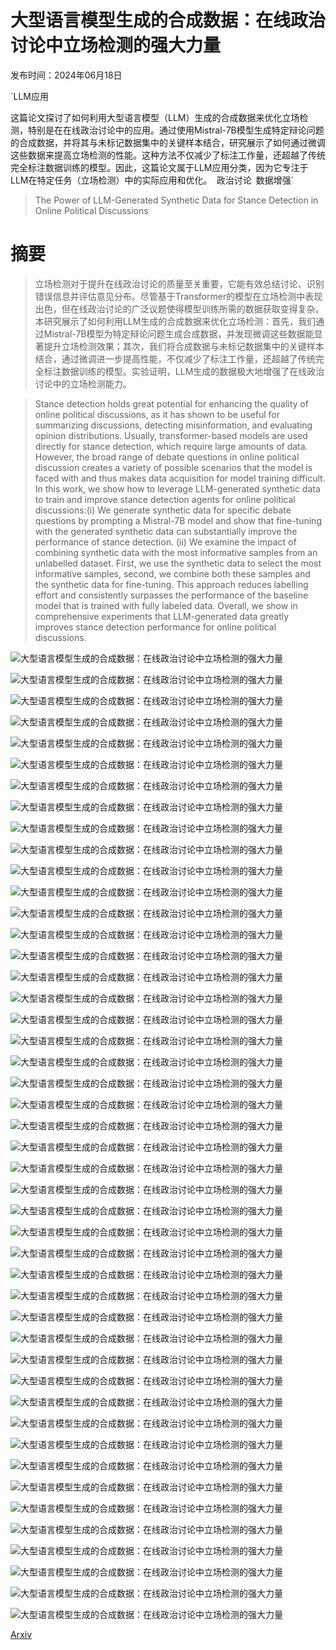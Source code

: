 # 大型语言模型生成的合成数据：在线政治讨论中立场检测的强大力量

发布时间：2024年06月18日

`LLM应用

这篇论文探讨了如何利用大型语言模型（LLM）生成的合成数据来优化立场检测，特别是在在线政治讨论中的应用。通过使用Mistral-7B模型生成特定辩论问题的合成数据，并将其与未标记数据集中的关键样本结合，研究展示了如何通过微调这些数据来提高立场检测的性能。这种方法不仅减少了标注工作量，还超越了传统完全标注数据训练的模型。因此，这篇论文属于LLM应用分类，因为它专注于LLM在特定任务（立场检测）中的实际应用和优化。` `政治讨论` `数据增强`

> The Power of LLM-Generated Synthetic Data for Stance Detection in Online Political Discussions

# 摘要

> 立场检测对于提升在线政治讨论的质量至关重要，它能有效总结讨论、识别错误信息并评估意见分布。尽管基于Transformer的模型在立场检测中表现出色，但在线政治讨论的广泛议题使得模型训练所需的数据获取变得复杂。本研究展示了如何利用LLM生成的合成数据来优化立场检测：首先，我们通过Mistral-7B模型为特定辩论问题生成合成数据，并发现微调这些数据能显著提升立场检测效果；其次，我们将合成数据与未标记数据集中的关键样本结合，通过微调进一步提高性能，不仅减少了标注工作量，还超越了传统完全标注数据训练的模型。实验证明，LLM生成的数据极大地增强了在线政治讨论中的立场检测能力。

> Stance detection holds great potential for enhancing the quality of online political discussions, as it has shown to be useful for summarizing discussions, detecting misinformation, and evaluating opinion distributions. Usually, transformer-based models are used directly for stance detection, which require large amounts of data. However, the broad range of debate questions in online political discussion creates a variety of possible scenarios that the model is faced with and thus makes data acquisition for model training difficult. In this work, we show how to leverage LLM-generated synthetic data to train and improve stance detection agents for online political discussions:(i) We generate synthetic data for specific debate questions by prompting a Mistral-7B model and show that fine-tuning with the generated synthetic data can substantially improve the performance of stance detection. (ii) We examine the impact of combining synthetic data with the most informative samples from an unlabelled dataset. First, we use the synthetic data to select the most informative samples, second, we combine both these samples and the synthetic data for fine-tuning. This approach reduces labelling effort and consistently surpasses the performance of the baseline model that is trained with fully labeled data. Overall, we show in comprehensive experiments that LLM-generated data greatly improves stance detection performance for online political discussions.

![大型语言模型生成的合成数据：在线政治讨论中立场检测的强大力量](../../../paper_images/2406.12480/x1.png)

![大型语言模型生成的合成数据：在线政治讨论中立场检测的强大力量](../../../paper_images/2406.12480/x2.png)

![大型语言模型生成的合成数据：在线政治讨论中立场检测的强大力量](../../../paper_images/2406.12480/x3.png)

![大型语言模型生成的合成数据：在线政治讨论中立场检测的强大力量](../../../paper_images/2406.12480/x4.png)

![大型语言模型生成的合成数据：在线政治讨论中立场检测的强大力量](../../../paper_images/2406.12480/x5.png)

![大型语言模型生成的合成数据：在线政治讨论中立场检测的强大力量](../../../paper_images/2406.12480/train_vis10001.png)

![大型语言模型生成的合成数据：在线政治讨论中立场检测的强大力量](../../../paper_images/2406.12480/train_vis10002.png)

![大型语言模型生成的合成数据：在线政治讨论中立场检测的强大力量](../../../paper_images/2406.12480/train_vis10003.png)

![大型语言模型生成的合成数据：在线政治讨论中立场检测的强大力量](../../../paper_images/2406.12480/train_vis10004.png)

![大型语言模型生成的合成数据：在线政治讨论中立场检测的强大力量](../../../paper_images/2406.12480/train_vis10005.png)

![大型语言模型生成的合成数据：在线政治讨论中立场检测的强大力量](../../../paper_images/2406.12480/train_vis10006.png)

![大型语言模型生成的合成数据：在线政治讨论中立场检测的强大力量](../../../paper_images/2406.12480/train_vis10007.png)

![大型语言模型生成的合成数据：在线政治讨论中立场检测的强大力量](../../../paper_images/2406.12480/train_vis10008.png)

![大型语言模型生成的合成数据：在线政治讨论中立场检测的强大力量](../../../paper_images/2406.12480/train_vis10009.png)

![大型语言模型生成的合成数据：在线政治讨论中立场检测的强大力量](../../../paper_images/2406.12480/train_vis2001.png)

![大型语言模型生成的合成数据：在线政治讨论中立场检测的强大力量](../../../paper_images/2406.12480/train_vis2002.png)

![大型语言模型生成的合成数据：在线政治讨论中立场检测的强大力量](../../../paper_images/2406.12480/train_vis2003.png)

![大型语言模型生成的合成数据：在线政治讨论中立场检测的强大力量](../../../paper_images/2406.12480/train_vis2004.png)

![大型语言模型生成的合成数据：在线政治讨论中立场检测的强大力量](../../../paper_images/2406.12480/train_vis2005.png)

![大型语言模型生成的合成数据：在线政治讨论中立场检测的强大力量](../../../paper_images/2406.12480/train_vis2006.png)

![大型语言模型生成的合成数据：在线政治讨论中立场检测的强大力量](../../../paper_images/2406.12480/train_vis2007.png)

![大型语言模型生成的合成数据：在线政治讨论中立场检测的强大力量](../../../paper_images/2406.12480/train_vis2008.png)

![大型语言模型生成的合成数据：在线政治讨论中立场检测的强大力量](../../../paper_images/2406.12480/train_vis2009.png)

![大型语言模型生成的合成数据：在线政治讨论中立场检测的强大力量](../../../paper_images/2406.12480/train_selected+synth10002.png)

![大型语言模型生成的合成数据：在线政治讨论中立场检测的强大力量](../../../paper_images/2406.12480/train_selected_random+synth10002.png)

![大型语言模型生成的合成数据：在线政治讨论中立场检测的强大力量](../../../paper_images/2406.12480/train_selected_cal+synth10002.png)

![大型语言模型生成的合成数据：在线政治讨论中立场检测的强大力量](../../../paper_images/2406.12480/train_selected+synth10008.png)

![大型语言模型生成的合成数据：在线政治讨论中立场检测的强大力量](../../../paper_images/2406.12480/train_selected_random+synth10008.png)

![大型语言模型生成的合成数据：在线政治讨论中立场检测的强大力量](../../../paper_images/2406.12480/train_selected_cal+synth10008.png)

![大型语言模型生成的合成数据：在线政治讨论中立场检测的强大力量](../../../paper_images/2406.12480/train_selected+synth100010.png)

![大型语言模型生成的合成数据：在线政治讨论中立场检测的强大力量](../../../paper_images/2406.12480/train_selected_random+synth100010.png)

![大型语言模型生成的合成数据：在线政治讨论中立场检测的强大力量](../../../paper_images/2406.12480/train_selected_cal+synth100010.png)

![大型语言模型生成的合成数据：在线政治讨论中立场检测的强大力量](../../../paper_images/2406.12480/train_selected+synth2002.png)

![大型语言模型生成的合成数据：在线政治讨论中立场检测的强大力量](../../../paper_images/2406.12480/train_selected_random+synth2002.png)

![大型语言模型生成的合成数据：在线政治讨论中立场检测的强大力量](../../../paper_images/2406.12480/train_selected_cal+synth2002.png)

![大型语言模型生成的合成数据：在线政治讨论中立场检测的强大力量](../../../paper_images/2406.12480/train_selected+synth2008.png)

![大型语言模型生成的合成数据：在线政治讨论中立场检测的强大力量](../../../paper_images/2406.12480/train_selected_random+synth2008.png)

![大型语言模型生成的合成数据：在线政治讨论中立场检测的强大力量](../../../paper_images/2406.12480/train_selected_cal+synth2008.png)

![大型语言模型生成的合成数据：在线政治讨论中立场检测的强大力量](../../../paper_images/2406.12480/train_selected+synth20010.png)

![大型语言模型生成的合成数据：在线政治讨论中立场检测的强大力量](../../../paper_images/2406.12480/train_selected_random+synth20010.png)

![大型语言模型生成的合成数据：在线政治讨论中立场检测的强大力量](../../../paper_images/2406.12480/train_selected_cal+synth20010.png)

![大型语言模型生成的合成数据：在线政治讨论中立场检测的强大力量](../../../paper_images/2406.12480/x6.png)

![大型语言模型生成的合成数据：在线政治讨论中立场检测的强大力量](../../../paper_images/2406.12480/x7.png)

![大型语言模型生成的合成数据：在线政治讨论中立场检测的强大力量](../../../paper_images/2406.12480/x8.png)

![大型语言模型生成的合成数据：在线政治讨论中立场检测的强大力量](../../../paper_images/2406.12480/x9.png)

![大型语言模型生成的合成数据：在线政治讨论中立场检测的强大力量](../../../paper_images/2406.12480/x10.png)

[Arxiv](https://arxiv.org/abs/2406.12480)